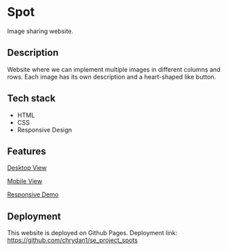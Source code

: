 # Spot 

Image sharing website.

## Description

Website where we can implement multiple images in different columns and rows. Each image has its own description and a heart-shaped like button.

## Tech stack

- HTML
- CSS
- Responsive Design

## Features

[Desktop View](./images/Desktop%20version.jpg)

[Mobile View](./images/Mobile%20version.jpg)

[Responsive Demo](./images/Spots_gift.gif)

## Deployment

This website is deployed on Github Pages.
Deployment link: https://github.com/chrydan1/se_project_spots
